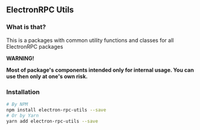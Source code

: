 ## ElectronRPC Utils

### What is that?

This is a packages with common utility functions and classes for all ElectronRPC packages

**WARNING!**

**Most of package's components intended only for internal usage. You can use then only at one's own risk.**

### Installation

```bash
# By NPM
npm install electron-rpc-utils --save
# Or by Yarn
yarn add electron-rpc-utils --save
```
